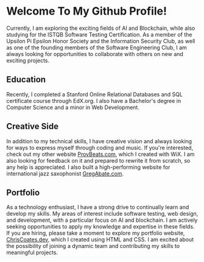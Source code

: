 <h1>Welcome To My Github Profile!</h1>

<p>
Currently, I am exploring the exciting fields of AI and Blockchain, while also studying for the ISTQB Software Testing Certification. As a member of the Upsilon Pi Epsilon Honor Society and the Information Security Club, as well as one of the founding members of the Software Engineering Club, I am always looking for opportunities to collaborate with others on new and exciting projects.
</p>

<h2>Education</h2>
<p>
Recently, I completed a Stanford Online Relational Databases and SQL certificate course through EdX.org. I also have a Bachelor's degree in Computer Science and a minor in Web Development.
</p>

<h2>Creative Side</h2>
<p>
In addition to my technical skills, I have creative vision and always looking for ways to express myself through coding and music. If you're interested, check out my other website <a href="https://ProvBeats.com" rel="author">ProvBeats.com</a>, which I created with WiX. I am also looking for feedback on it and prepared to rewrite it from scratch, so any help is appreciated. I also built a high-performing website for international jazz saxophonist <a href="https://gregabate.com" rel="author">GregAbate.com</a>.
</p>

<h2>Portfolio</h2>
<p>
As a technology enthusiast, I have a strong drive to continually learn and develop my skills. My areas of interest include software testing, web design, and development, with a particular focus on AI and blockchain. I am actively seeking opportunities to apply my knowledge and expertise in these fields. If you are hiring, please take a moment to explore my portfolio website, <a href="https://chriscoates.dev" rel="author">ChrisCoates.dev</a>, which I created using HTML and CSS. I am excited about the possibility of joining a dynamic team and contributing my skills to meaningful projects.
</p>
